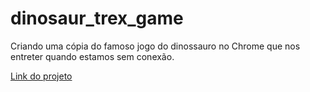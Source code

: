 # dinosaur_trex_game
Criando uma cópia do  famoso jogo do dinossauro  no Chrome que  nos entreter quando estamos sem conexão.

<a href = "https://leandrodiascarvalho.github.io/dinosaur_trex_game/">Link do projeto</a>
